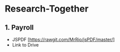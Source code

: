 # Research-Together

## 1. Payroll
* JSPDF [https://rawgit.com/MrRio/jsPDF/master/]
* Link to Drive
